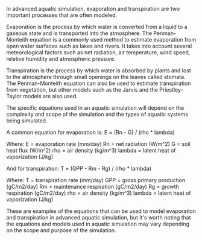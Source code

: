 In advanced aquatic simulation, evaporation and transpiration are two important processes that are often modeled.

Evaporation is the process by which water is converted from a liquid to a gaseous state and is transported into the atmosphere. The Penman-Monteith equation is a commonly used method to estimate evaporation from open water surfaces such as lakes and rivers. It takes into account several meteorological factors such as net radiation, air temperature, wind speed, relative humidity and atmospheric pressure.

Transpiration is the process by which water is absorbed by plants and lost to the atmosphere through small openings on the leaves called stomata. The Penman-Monteith equation can also be used to estimate transpiration from vegetation, but other models such as the Jarvis and the Priestley-Taylor models are also used.

The specific equations used in an aquatic simulation will depend on the complexity and scope of the simulation and the types of aquatic systems being simulated.

A common equation for evaporation is:
E = (Rn - G) / (rho * lambda)

Where:
E = evaporation rate (mm/day)
Rn = net radiation (W/m^2)
G = soil heat flux (W/m^2)
rho = air density (kg/m^3)
lambda = latent heat of vaporization (J/kg)

And for transpiration:
T = (GPP - Rm - Rg) / (rho * lambda)

Where:
T = transpiration rate (mm/day)
GPP = gross primary production (gC/m2/day)
Rm = maintenance respiration (gC/m2/day)
Rg = growth respiration (gC/m2/day)
rho = air density (kg/m^3)
lambda = latent heat of vaporization (J/kg)

These are examples of the equations that can be used to model evaporation and transpiration in advanced aquatic simulation, but it's worth noting that the equations and models used in aquatic simulation may vary depending on the scope and purpose of the simulation.



